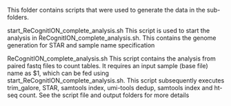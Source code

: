 This folder contains scripts that were used to generate the data in the sub-folders. 

start_ReCognitION_complete_analysis.sh
  This script is used to start the analysis in ReCognitION_complete_analysis.sh. This contains the genome generation for STAR and sample name specification
  
ReCognitION_complete_analysis.sh
  This script contains the analysis from paired fastq files to count tables. It requires an input sample (base file) name as $1, which can be fed using start_ReCognitION_complete_analysis.sh. This script subsequently executes trim_galore, STAR, samtools index, umi-tools dedup, samtools index and ht-seq count. See the script file and output folders for more details